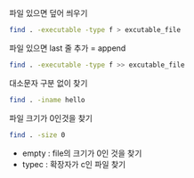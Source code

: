 파일 있으면 덮어 씌우기
``` bash
find . -executable -type f > excutable_file
```

파일 있으면 last 줄 추가 = append
``` bash
find . -executable -type f >> excutable_file
```

대소문자 구분 없이 찾기
``` bash
find . -iname hello
```

파일 크기가 0인것을 찾기
``` bash
find . -size 0 

```

* empty : file의 크기가 0인 것을 찾기
* typec : 확장자가 c인 파일 찾기

